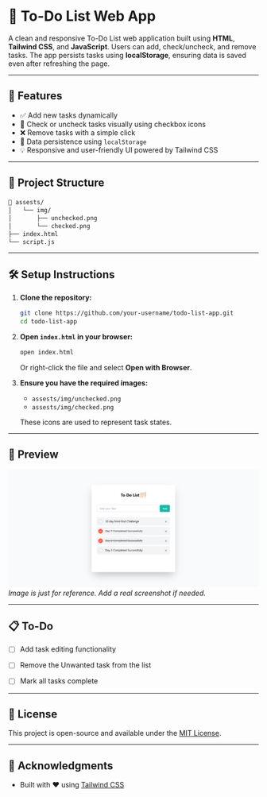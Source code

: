 
# 📝 To-Do List Web App

A clean and responsive To-Do List web application built using **HTML**, **Tailwind CSS**, and **JavaScript**. Users can add, check/uncheck, and remove tasks. The app persists tasks using **localStorage**, ensuring data is saved even after refreshing the page.

---

## 🚀 Features

- ✅ Add new tasks dynamically
- 📌 Check or uncheck tasks visually using checkbox icons
- ❌ Remove tasks with a simple click
- 💾 Data persistence using `localStorage`
- 💡 Responsive and user-friendly UI powered by Tailwind CSS

---

## 📂 Project Structure

```
📁 assests/
│   └── img/
│       ├── unchecked.png
│       └── checked.png
├── index.html
└── script.js
```

---

## 🛠️ Setup Instructions

1. **Clone the repository:**
   ```bash
   git clone https://github.com/your-username/todo-list-app.git
   cd todo-list-app
   ```

2. **Open `index.html` in your browser:**
   ```bash
   open index.html
   ```
   Or right-click the file and select **Open with Browser**.

3. **Ensure you have the required images:**
   - `assests/img/unchecked.png`
   - `assests/img/checked.png`

   These icons are used to represent task states.

---

## 📸 Preview

![Preview of To-Do List UI](assests/img/demo-preview.png)  
*Image is just for reference. Add a real screenshot if needed.*

---

## 📋 To-Do

- [ ] Add task editing functionality
- [ ] Remove the Unwanted task from the list
- [ ] Mark all tasks complete


---

## 📄 License

This project is open-source and available under the [MIT License](LICENSE).

---

## 🙌 Acknowledgments

- Built with ❤️ using [Tailwind CSS](https://tailwindcss.com/)
